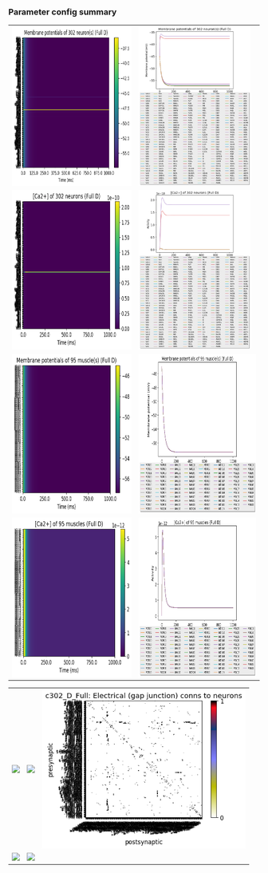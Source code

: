### Parameter config summary 
<table>

<tr>
  <td><a href="neurons_D_Full.png"><img alt=" " src="neurons_D_Full.png" height="320"/></a></td>
  <td><a href="traces_neuron_Full_D.png"><img alt=" " src="traces_neuron_Full_D.png" height="320"/></a></td>
</tr>

<tr>
  <td><a href="neuron_activity_D_Full.png"><img alt=" " src="neuron_activity_D_Full.png" height="320"/></a></td>
  <td><a href="traces_neuron_activity_Full_D.png"><img alt=" " src="traces_neuron_activity_Full_D.png" height="320"/></a></td>
</tr>

<tr>
  <td><a href="muscles_D_Full.png"><img alt=" " src="muscles_D_Full.png" height="320"/></a></td>
  <td><a href="traces_muscles_Full_D.png"><img alt=" " src="traces_muscles_Full_D.png" height="320"/></a></td>
</tr>

<tr>
  <td><a href="muscle_activity_D_Full.png"><img alt=" " src="muscle_activity_D_Full.png" height="320"/></a></td>
  <td><a href="traces_muscles_activity_Full_D.png"><img alt=" " src="traces_muscles_activity_Full_D.png" height="320"/></a></td>
</tr>
</table>
<table>

<tr><td><a href="c302_D_Full_exc_to_neurons.png"><img alt=" " src="c302_D_Full_exc_to_neurons.png" height="320"/></a></td>

  <td><a href="c302_D_Full_inh_to_neurons.png"><img alt=" " src="c302_D_Full_inh_to_neurons.png" height="320"/></a></td>

  <td><a href="c302_D_Full_elec_to_neurons.png"><img alt=" " src="c302_D_Full_elec_to_neurons.png" height="320"/></a></td></tr>

<tr><td><a href="c302_D_Full_exc_to_muscles.png"><img alt=" " src="c302_D_Full_exc_to_muscles.png" height="320"/></a></td>

  <td><a href="c302_D_Full_inh_to_muscles.png"><img alt=" " src="c302_D_Full_inh_to_muscles.png" height="320"/></a></td></tr>
</table>
